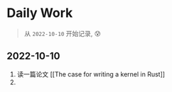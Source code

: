 # Daily Work
> 从 `2022-10-10` 开始记录, 😰

## 2022-10-10
1. 读一篇论文 [[The case for writing a kernel in Rust]]
2. 